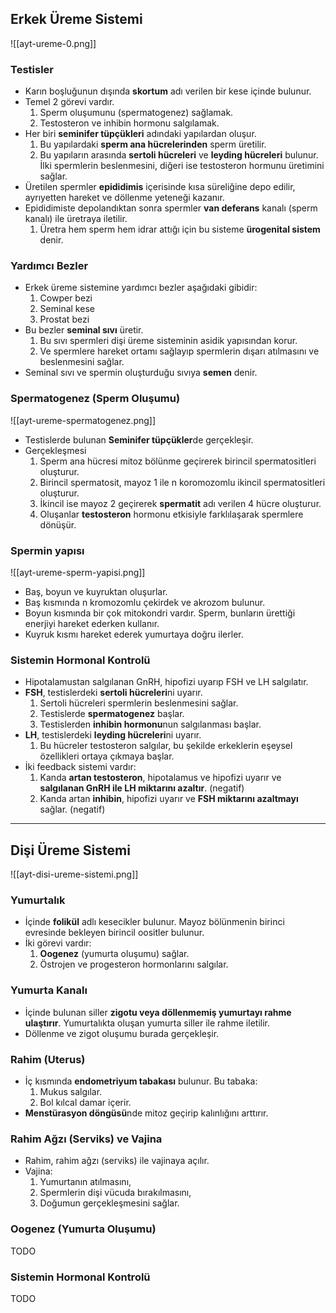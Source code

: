 ## Erkek Üreme Sistemi
![[ayt-ureme-0.png]]

### Testisler 
- Karın boşluğunun dışında **skortum** adı verilen bir kese içinde bulunur.
- Temel 2 görevi vardır.
	1. Sperm oluşumunu (spermatogenez) sağlamak.
	2. Testosteron ve inhibin hormonu salgılamak.
- Her biri **seminifer tüpçükleri** adındaki yapılardan oluşur. 
	1. Bu yapılardaki **sperm ana hücrelerinden** sperm üretilir.
	2. Bu yapıların arasında **sertoli hücreleri** ve **leyding hücreleri** bulunur. İlki spermlerin beslenmesini, diğeri ise testosteron hormunu üretimini sağlar.
- Üretilen spermler **epididimis** içerisinde kısa süreliğine depo edilir, ayrıyetten hareket ve döllenme yeteneği kazanır.
- Epididimiste depolandıktan sonra spermler **van deferans** kanalı (sperm kanalı) ile üretraya iletilir.
	1. Üretra hem sperm hem idrar attığı için bu sisteme **ürogenital sistem** denir.

### Yardımcı Bezler
- Erkek üreme sistemine yardımcı bezler aşağıdaki gibidir:
	1. Cowper bezi
	2. Seminal kese
	3. Prostat bezi
- Bu bezler **seminal sıvı** üretir.
	1. Bu sıvı  spermleri dişi üreme sisteminin asidik yapısından korur.
	2. Ve spermlere hareket ortamı sağlayıp spermlerin dışarı atılmasını ve beslenmesini sağlar.
- Seminal sıvı ve spermin oluşturduğu sıvıya **semen** denir.

### Spermatogenez (Sperm Oluşumu)
![[ayt-ureme-spermatogenez.png]]
- Testislerde bulunan **Seminifer tüpçükler**de gerçekleşir.
- Gerçekleşmesi
	1. Sperm ana hücresi mitoz bölünme geçirerek birincil spermatositleri oluşturur.
	2. Birincil spermatosit, mayoz 1 ile n koromozomlu ikincil spermatositleri oluşturur.
	3. İkincil ise mayoz 2 geçirerek **spermatit** adı verilen 4 hücre oluşturur.
	4. Oluşanlar **testosteron** hormonu etkisiyle farklılaşarak spermlere dönüşür.

### Spermin yapısı
![[ayt-ureme-sperm-yapisi.png]]

- Baş, boyun ve kuyruktan oluşurlar.
- Baş kısmında n kromozomlu çekirdek ve akrozom bulunur.
- Boyun kısmında bir çok mitokondri vardır. Sperm, bunların ürettiği enerjiyi hareket ederken kullanır.
- Kuyruk kısmı hareket ederek yumurtaya doğru ilerler.

### Sistemin Hormonal Kontrolü
- Hipotalamustan salgılanan GnRH, hipofizi uyarıp FSH ve LH salgılatır.
- **FSH**, testislerdeki **sertoli hücreleri**ni uyarır. 
	1. Sertoli hücreleri spermlerin beslenmesini sağlar.  
	2. Testislerde **spermatogenez** başlar.
	3. Testislerden **inhibin hormonu**nun salgılanması başlar.
- **LH**, testislerdeki **leyding hücreleri**ni uyarır.
	1. Bu hücreler testosteron salgılar, bu şekilde erkeklerin eşeysel özellikleri ortaya çıkmaya başlar.
- İki feedback sistemi vardır:
	1. Kanda **artan testosteron**, hipotalamus ve hipofizi uyarır ve **salgılanan GnRH ile LH miktarını azaltır**. (negatif)
	2. Kanda artan **inhibin**, hipofizi uyarır ve **FSH miktarını azaltmayı** sağlar. (negatif)

---

## Dişi Üreme Sistemi
![[ayt-disi-ureme-sistemi.png]]

### Yumurtalık
- İçinde **folikül** adlı kesecikler bulunur. Mayoz bölünmenin birinci evresinde bekleyen birincil oositler bulunur.
- İki görevi vardır:
	1. **Oogenez** (yumurta oluşumu) sağlar.
	2. Östrojen ve progesteron hormonlarını salgılar.

### Yumurta Kanalı
- İçinde bulunan siller **zigotu veya döllenmemiş yumurtayı rahme ulaştırır**. Yumurtalıkta oluşan yumurta siller ile rahme iletilir.
- Döllenme ve zigot oluşumu burada gerçekleşir.

### Rahim (Uterus)
- İç kısmında **endometriyum tabakası** bulunur. Bu tabaka:
	1. Mukus salgılar.
	2. Bol kılcal damar içerir.
-  **Menstürasyon döngüsü**nde mitoz geçirip kalınlığını arttırır.

### Rahim Ağzı (Serviks) ve Vajina
- Rahim, rahim ağzı (serviks) ile vajinaya açılır.
- Vajina:
	1. Yumurtanın atılmasını,
	2. Spermlerin dişi vücuda bırakılmasını,
	3. Doğumun gerçekleşmesini sağlar.

### Oogenez (Yumurta Oluşumu)
TODO

### Sistemin Hormonal Kontrolü
TODO